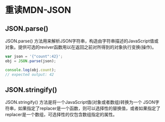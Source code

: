 # 重读MDN-JSON
## JSON.parse()
JSON.parse() 方法用来解析JSON字符串，构造由字符串描述的JavaScript值或对象。提供可选的reviver函数用以在返回之前对所得到的对象执行变换(操作)。

```js
var json = '{"count":42}';
obj = JSON.parse(json);

console.log(obj.count);
// expected output: 42

```

## JSON.stringify()
JSON.stringify() 方法是将一个JavaScript值(对象或者数组)转换为一个 JSON字符串，如果指定了replacer是一个函数，则可以选择性的替换值，或者如果指定了replacer是一个数组，可选择性的仅包含数组指定的属性。
